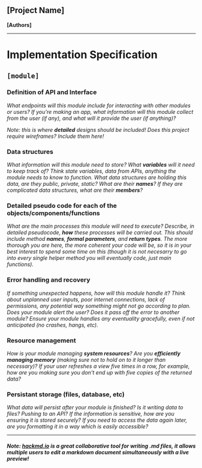 ## [Project Name]
**[Authors]**

---
# Implementation Specification

## `[module]`

### Definition of API and Interface

*What endpoints will this module include for interacting with other modules or users? If you're making an app, what information will this module collect from the user (if any), and what will it provide the user (if anything)?*

*Note: this is where **detailed** designs should be included! Does this project require wireframes? Include them here!*

### Data structures

*What information will this module need to store? What **variables** will it need to keep track of? Think state variables, data from APIs, anything the module needs to know to function. What data structures are holding this data, are they public, private, static? What are their **names**? If they are complicated data structures, what are their **members**?*

### Detailed pseudo code for each of the objects/components/functions

*What are the main processes this module will need to execute? Describe, in detailed pseudocode, **how** these processes will be carried out. This should include method **names**, **formal parameters**, and **return types**. The more thorough you are here, the more coherent your code will be, so it is in your best interest to spend some time on this (though it is not necesarry to go into every single helper method you will eventually code, just main functions).*

### Error handling and recovery

*If something unexpected happens, how will this module handle it? Think about unplanned user inputs, poor internet connections, lack of permissions, any potential way something might not go according to plan. Does your module alert the user? Does it pass off the error to another module? Ensure your module handles any eventuality gracefully, even if not anticipated (no crashes, hangs, etc).*

### Resource management

*How is your module managing **system resources**? Are you **efficiently managing memory** (making sure not to hold on to it longer than necessary)? If your user refreshes a view five times in a row, for example, how are you making sure you don't end up with five copies of the returned data?*

### Persistant storage (files, database, etc)

*What data will persist after your module is finished? Is it writing data to files? Pushing to an API? If the information is sensitive, how are you ensuring it is stored securely? If you need to access the data again later, are you formatting it in a way which is easily accessible?*

---

#### *Note: [hackmd.io](hackmd.io) is a great collaborative tool for writing .md files, it allows multiple users to edit a markdown document simultaneously with a live preview!*